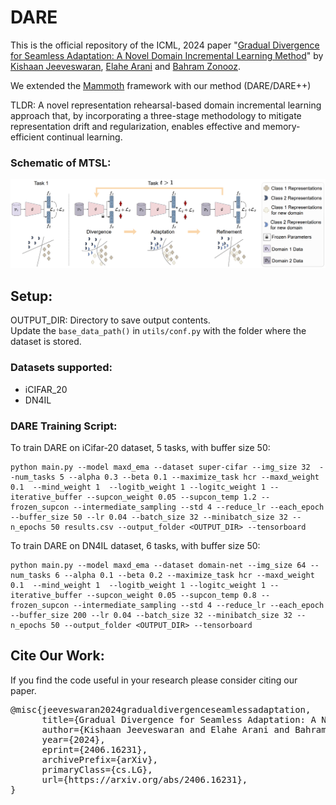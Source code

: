 # DARE

This is the official repository of the ICML, 2024 paper "[Gradual Divergence for Seamless Adaptation: A Novel Domain Incremental Learning Method](https://arxiv.org/abs/2406.16231)" by [Kishaan Jeeveswaran](https://scholar.google.com/citations?user=JcqW3_QAAAAJ&hl=en), [Elahe Arani](https://scholar.google.com/citations?user=e_I_v6cAAAAJ&hl=en) and [Bahram Zonooz](https://scholar.google.com/citations?hl=en&user=FZmIlY8AAAAJ).

We extended the [Mammoth](https://github.com/aimagelab/mammoth) framework with our method (DARE/DARE++)

TLDR: A novel representation rehearsal-based domain incremental learning approach that, by incorporating a three-stage methodology to mitigate representation drift and regularization, enables effective and memory-efficient continual learning.

### Schematic of MTSL:
![image info](./images/dare.png)

## Setup:

OUTPUT_DIR: Directory to save output contents.<br />
Update the `base_data_path()` in `utils/conf.py` with the folder where the dataset is stored.<br />

### Datasets supported: <br />

* iCIFAR_20
* DN4IL


### DARE Training Script:

To train DARE on iCifar-20 dataset, 5 tasks, with buffer size 50: 
```
python main.py --model maxd_ema --dataset super-cifar --img_size 32  --num_tasks 5 --alpha 0.3 --beta 0.1 --maximize_task hcr --maxd_weight 0.1  --mind_weight 1  --logitb_weight 1 --logitc_weight 1 --iterative_buffer --supcon_weight 0.05 --supcon_temp 1.2 --frozen_supcon --intermediate_sampling --std 4 --reduce_lr --each_epoch --buffer_size 50 --lr 0.04 --batch_size 32 --minibatch_size 32 --n_epochs 50 results.csv --output_folder <OUTPUT_DIR> --tensorboard
```

To train DARE on DN4IL dataset, 6 tasks, with buffer size 50: 
```
python main.py --model maxd_ema --dataset domain-net --img_size 64 --num_tasks 6 --alpha 0.1 --beta 0.2 --maximize_task hcr --maxd_weight 0.1  --mind_weight 1  --logitb_weight 1 --logitc_weight 1 --iterative_buffer --supcon_weight 0.05 --supcon_temp 0.8 --frozen_supcon --intermediate_sampling --std 4 --reduce_lr --each_epoch --buffer_size 200 --lr 0.04 --batch_size 32 --minibatch_size 32 --n_epochs 50 --output_folder <OUTPUT_DIR> --tensorboard
```


## Cite Our Work:

If you find the code useful in your research please consider citing our paper.

<pre>
@misc{jeeveswaran2024gradualdivergenceseamlessadaptation,
      title={Gradual Divergence for Seamless Adaptation: A Novel Domain Incremental Learning Method}, 
      author={Kishaan Jeeveswaran and Elahe Arani and Bahram Zonooz},
      year={2024},
      eprint={2406.16231},
      archivePrefix={arXiv},
      primaryClass={cs.LG},
      url={https://arxiv.org/abs/2406.16231}, 
}
</pre>
